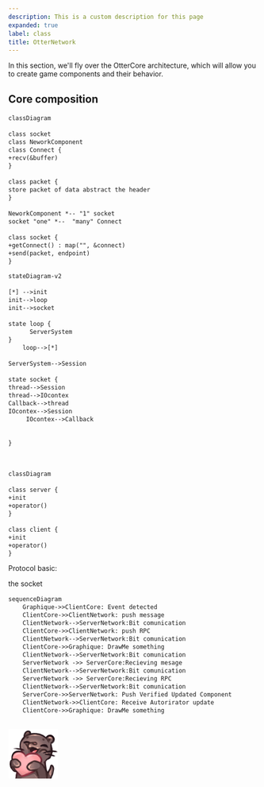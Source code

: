 ```yaml
---
description: This is a custom description for this page
expanded: true
label: class
title: OtterNetwork
---
```



In this section, we'll fly over the OtterCore architecture, which will allow you to create game components and their behavior.

## Core composition

```mermaid
classDiagram

class socket
class NeworkComponent
class Connect {
+recv(&buffer)
}

class packet {
store packet of data abstract the header
}

NeworkComponent *-- "1" socket
socket "one" *--  "many" Connect

class socket {
+getConnect() : map("", &connect)
+send(packet, endpoint)
}

```
```mermaid
stateDiagram-v2

[*] -->init
init-->loop
init-->socket

state loop {
      ServerSystem
}
	loop-->[*]

ServerSystem-->Session

state socket {
thread-->Session
thread-->IOcontex
Callback-->thread
IOcontex-->Session
     IOcontex-->Callback    


}



```


```mermaid
classDiagram

class server {
+init
+operator()
}

class client {
+init
+operator()
}
```

Protocol basic:

the socket 




```mermaid
sequenceDiagram
	Graphique->>ClientCore: Event detected
	ClientCore->>ClientNetwork: push message
	ClientNetwork-->ServerNetwork:Bit comunication
	ClientCore->>ClientNetwork: push RPC
	ClientNetwork-->ServerNetwork:Bit comunication
	ClientCore->>Graphique: DrawMe something
	ClientNetwork-->ServerNetwork:Bit comunication
	ServerNetwork ->> ServerCore:Recieving mesage
	ClientNetwork-->ServerNetwork:Bit comunication
	ServerNetwork ->> ServerCore:Recieving RPC
	ClientNetwork-->ServerNetwork:Bit comunication
	ServerCore->>ServerNetwork: Push Verified Updated Component
	ClientNetwork->>ClientCore: Receive Autorirator update
	ClientCore->>Graphique: DrawMe something
 	
```

![](../../assets/images/lovu_otter.png)
